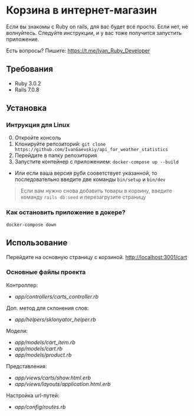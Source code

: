 # Корзина в интернет-магазин
Если вы знакомы с Ruby on rails, для вас будет всё просто.
Если нет, не волнуйтесь. Следуйте инструкции, и у вас тоже получится запустить приложение.

Есть вопросы? Пишите:
<https://t.me/Ivan_Ruby_Developer>

## Требования

- Ruby 3.0.2
- Rails 7.0.8

## Установка
### Интрукция для Linux

0. Откройте консоль
1. Клонируйте репозиторий: `git clone https://github.com/IvanGaevskiy/api_for_weather_statistics`
2. Перейдите в папку репозитория
3. Запустите контейнер с приложением: `docker-compose up --build`
- Или если ваша версия руби сооветствует указанной,
  то последовательно введите две команды  `bin/setup` и `bin/dev`

>Если вам нужно снова добавить товары в корзину, введите команду
`rails db:seed` и перезагрузите страницу

### Как остановить приложение в докере?

`docker-compose down`

## Использование

Перейдите на основную страницу с корзиной.
<http://localhost:3001/cart>

### Основные файлы проекта

Контроллер:
- *app/controllers/carts_controller.rb*

Доп. метод для склонения слов:
- *app/helpers/sklonyator_helper.rb*

Модели:
- *app/models/cart_item.rb*
- *app/models/cart.rb*
- *app/models/product.rb*

Представления:
- *app/views/carts/show.html.erb*
- *app/views/layouts/application.html.erb*

Настройка url-путей:
- *app/config/routes.rb*